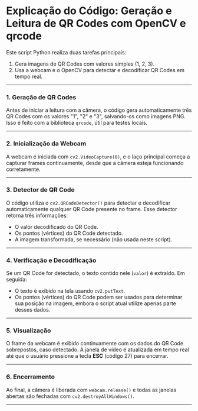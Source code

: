 # Explicação do Código: Geração e Leitura de QR Codes com OpenCV e qrcode

Este script Python realiza duas tarefas principais:  
1. Gera imagens de QR Codes com valores simples (1, 2, 3).  
2. Usa a webcam e o OpenCV para detectar e decodificar QR Codes em tempo real.

---



### 1. Geração de QR Codes

Antes de iniciar a leitura com a câmera, o código gera automaticamente três QR Codes com os valores "1", "2" e "3", salvando-os como imagens PNG. Isso é feito com a biblioteca `qrcode`, útil para testes locais.

---

### 2. Inicialização da Webcam

A webcam é iniciada com `cv2.VideoCapture(0)`, e o laço principal começa a capturar frames continuamente, desde que a câmera esteja funcionando corretamente.

---

### 3. Detector de QR Code

O código utiliza o `cv2.QRCodeDetector()` para detectar e decodificar automaticamente qualquer QR Code presente no frame. Esse detector retorna três informações:
- O valor decodificado do QR Code.
- Os pontos (vértices) do QR Code detectado.
- A imagem transformada, se necessário (não usada neste script).

---

### 4. Verificação e Decodificação

Se um QR Code for detectado, o texto contido nele (`valor`) é extraído. Em seguida:
- O texto é exibido na tela usando `cv2.putText`.
- Os pontos (vértices) do QR Code podem ser usados para determinar sua posição na imagem, embora o script atual utilize apenas parte desses dados.

---

### 5. Visualização

O frame da webcam é exibido continuamente com os dados do QR Code sobrepostos, caso detectado. A janela de vídeo é atualizada em tempo real até que o usuário pressione a tecla **ESC** (código 27) para encerrar.

---

### 6. Encerramento

Ao final, a câmera é liberada com `webcam.release()` e todas as janelas abertas são fechadas com `cv2.destroyAllWindows()`.

---
